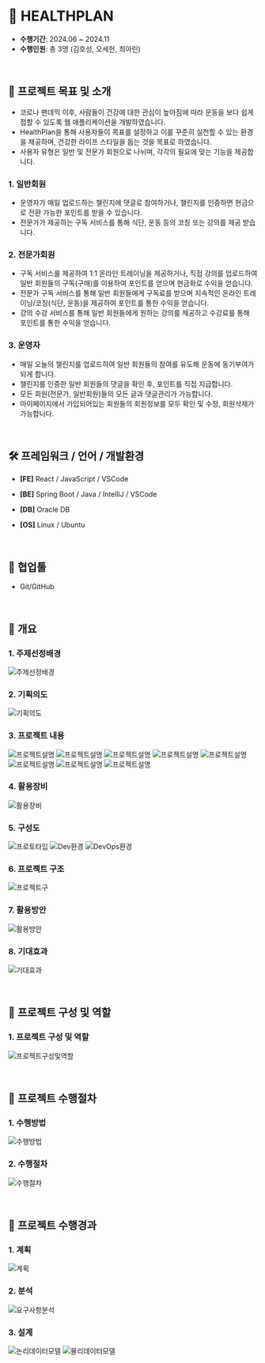 # 🦾 HEALTHPLAN

- **수행기간**: 2024.06 ~ 2024.11
- **수행인원**: 총 3명 (김호성, 오세헌, 최아린)

<br />

## 📂 프로젝트 목표 및 소개

- 코로나 팬데믹 이후, 사람들이 건강에 대한 관심이 높아짐에 따라 운동을 보다 쉽게 접할 수 있도록 웹 애플리케이션을 개발하였습니다.
- HealthPlan을 통해 사용자들이 목표를 설정하고 이를 꾸준히 실천할 수 있는 환경을 제공하며, 건강한 라이프 스타일을 돕는 것을 목표로 하였습니다.
- 사용자 유형은 일반 및 전문가 회원으로 나뉘며, 각각의 필요에 맞는 기능을 제공합니다.

### 1. 일반회원
- 운영자가 매일 업로드하는 챌린지에 댓글로 참여하거나, 챌린지를 인증하면 현금으로 전환 가능한 포인트를 받을 수 있습니다.
- 전문가가 제공하는 구독 서비스를 통해 식단, 운동 등의 코칭 또는 강의를 제공 받습니다.

### 2. 전문가회원
- 구독 서비스를 제공하여 1:1 온라인 트레이닝을 제공하거나, 직접 강의를 업로드하여 일반 회원들의 구독(구매)를 이용하여 포인트를 얻으며 현금화로 수익을 얻습니다.
- 전문가 구독 서비스를 통해 일반 회원들에게 구독료를 받으며 지속적인 온라인 트레이닝/코칭(식단, 운동)을 제공하여 포인트를 통한 수익을 얻습니다.
- 강의 수강 서비스를 통해 일반 회원들에게 원하는 강의를 제공하고 수강료를 통해 포인트를 통한 수익을 얻습니다.

### 3. 운영자
- 매일 오늘의 챌린지를 업로드하여 일반 회원들의 참여를 유도해 운동에 동기부여가 되게 합니다.
- 챌린지를 인증한 일반 회원들의 댓글을 확인 후, 포인트를 직접 지급합니다.
- 모든 회원(전문가, 일반회원)들의 모든 글과 댓글관리가 가능합니다.
- 마이페이지에서 가입되어있는 회원들의 회원정보를 모두 확인 및 수정, 회원삭제가 가능합니다.

<br />

## 🛠️ 프레임워크 / 언어 / 개발환경

- **[FE]** React / JavaScript / VSCode

- **[BE]** Spring Boot / Java / IntelliJ / VSCode

- **[DB]** Oracle DB

- **[OS]** Linux / Ubuntu

<br />

## 🤝 협업툴

- Git/GitHub

<br />

## 🌼 개요
### 1. 주제선정배경
![주제선정배경](https://github.com/CHOI-AHRIN/HealthPlan/blob/master/me/1.png)

### 2. 기획의도
![기획의도](https://github.com/CHOI-AHRIN/HealthPlan/blob/master/me/2.png)

### 3. 프로젝트 내용
![프로젝트설명](https://github.com/CHOI-AHRIN/HealthPlan/blob/master/me/3.png)
![프로젝트설명](https://github.com/CHOI-AHRIN/HealthPlan/blob/master/me/4.png)
![프로젝트설명](https://github.com/CHOI-AHRIN/HealthPlan/blob/master/me/5.png)
![프로젝트설명](https://github.com/CHOI-AHRIN/HealthPlan/blob/master/me/6.png)
![프로젝트설명](https://github.com/CHOI-AHRIN/HealthPlan/blob/master/me/7.png)
![프로젝트설명](https://github.com/CHOI-AHRIN/HealthPlan/blob/master/me/8.png)
![프로젝트설명](https://github.com/CHOI-AHRIN/HealthPlan/blob/master/me/9.png)
![프로젝트설명](https://github.com/CHOI-AHRIN/HealthPlan/blob/master/me/10.png)

### 4. 활용장비
![활용장비](https://github.com/CHOI-AHRIN/HealthPlan/blob/master/me/11.png)

### 5. 구성도
![프로토타입](https://github.com/CHOI-AHRIN/HealthPlan/blob/master/me/12.png)
![Dev환경](https://github.com/CHOI-AHRIN/HealthPlan/blob/master/me/13.png)
![DevOps환경](https://github.com/CHOI-AHRIN/HealthPlan/blob/master/me/14.png)

### 6. 프로젝트 구조
![프로젝트구](https://github.com/CHOI-AHRIN/HealthPlan/blob/master/me/15.png)

### 7. 활용방안
![활용방안](https://github.com/CHOI-AHRIN/HealthPlan/blob/master/me/16.png)

### 8. 기대효과
![기대효과](https://github.com/CHOI-AHRIN/HealthPlan/blob/master/me/17.png)

<br />


## 🌼 프로젝트 구성 및 역할
### 1. 프로젝트 구성 및 역할
![프로젝트구성및역할](https://github.com/CHOI-AHRIN/HealthPlan/blob/master/me/18.png)


<br />


## 🌼 프로젝트 수행절차
### 1. 수행방법
![수행방법](https://github.com/CHOI-AHRIN/HealthPlan/blob/master/me/19.png)

### 2. 수행절차
![수행절차](https://github.com/CHOI-AHRIN/HealthPlan/blob/master/me/20.png)


<br />

## 🌼 프로젝트 수행경과
### 1. 계획
![계획](https://github.com/CHOI-AHRIN/HealthPlan/blob/master/me/21.png)

### 2. 분석
![요구사항분석](https://github.com/CHOI-AHRIN/HealthPlan/blob/master/me/22.png)

### 3. 설계
![논리데이터모델](https://github.com/CHOI-AHRIN/HealthPlan/blob/master/me/23.png)
![물리데이터모델](https://github.com/CHOI-AHRIN/HealthPlan/blob/master/me/24.png)
